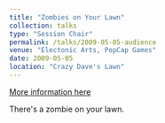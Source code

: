 ```yaml
---
title: "Zombies on Your Lawn"
collection: talks
type: "Session Chair"
permalink: /talks/2009-05-05-audience
venue: "Electonic Arts, PopCap Games"
date: 2009-05-05
location: "Crazy Dave's Lawn"
---
```


[More information here](https://store.steampowered.com/app/3590/Plants_vs_Zombies_GOTY_Edition/)

There's a zombie on your lawn.
